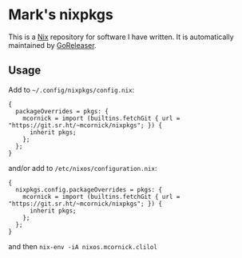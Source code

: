 # Mark's nixpkgs

This is a [Nix](https://nixos.org/) repository for software I have written. It is automatically maintained by [GoReleaser](https://goreleaser.com/).

## Usage

Add to `~/.config/nixpkgs/config.nix`:

```
{
  packageOverrides = pkgs: {
    mcornick = import (builtins.fetchGit { url = "https://git.sr.ht/~mcornick/nixpkgs"; }) {
      inherit pkgs;
    };
  };
}
```

and/or add to `/etc/nixos/configuration.nix`:

```
{
  nixpkgs.config.packageOverrides = pkgs: {
    mcornick = import (builtins.fetchGit { url = "https://git.sr.ht/~mcornick/nixpkgs"; }) {
      inherit pkgs;
    };
  };
}
```

and then `nix-env -iA nixos.mcornick.clilol`
